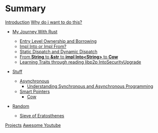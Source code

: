 # Summary

[Introduction](README.md)
[Why do i want to do this?](journey/init.md)

- [My Journey With Rust](journey/README.md)
    - [Entry Level Ownership and Borrowing](journey/simple_ownership_borrowing.md)
    - [Impl Into or Impl From?](journey/impl_into_or_impl_from.md)
    - [Static Dispatch and Dynamic Dispatch](journey/static_dynamic_dispatch.md)
    - [From **String** to **&str** to **impl Into\<String\>** to **Cow**](journey/string_&str_Cow.md)
    - [Learning Traits through reading libp2p IntoSecurityUpgrade](journey/traits_libp2p.md)
    <!-- - [Box\<dyn Error\>]()
    - [Associated Types and Generics]() -->


- [Stuff](topics/README.md)
    - [Asynchronous](topics/async/README.md)
        - [Understanding Synchronous and Asynchronous Programming](topics/async/async_sync.md)
        <!-- - [If you're passing to a spawn, you gotta use Arc<Mutex<T>>, well, TcpStream implement Send + Sync which is kind of the same]()
        - [Is it CPU Bound or I/O Bound](topics/async/cpu_io_bound.md) -->
    - [Smart Pointers](topics/smart_pointer/README.md)
        - [Cow](topics/smart_pointer/cow.md)
- [Random](random/README.md)
    - [Sieve of Eratosthenes](random/sieve.md)

[Projects](project.md)
[Awesome Youtube](youtube.md)